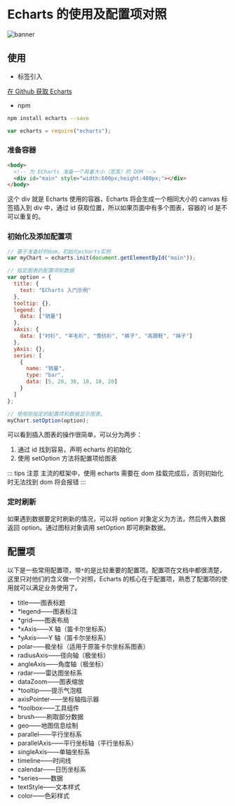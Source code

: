 # Echarts 的使用及配置项对照

![banner](/img/blog/echarts.png)

## 使用

- 标签引入

[在 Github 获取 Echarts](https://github.com/apache/incubator-echarts/releases)

- npm

```sh
npm install echarts --save
```

```js
var echarts = require("echarts");
```

### 准备容器

```html
<body>
  <!-- 为 ECharts 准备一个具备大小（宽高）的 DOM -->
  <div id="main" style="width:600px;height:400px;"></div>
</body>
```

这个 div 就是 Echarts 使用的容器，Echarts 将会生成一个相同大小的 canvas 标签插入到 div 中，通过 id 获取位置，所以如果页面中有多个图表，容器的 id 是不可以重复的。

### 初始化及添加配置项

```js
// 基于准备好的dom，初始化echarts实例
var myChart = echarts.init(document.getElementById("main"));

// 指定图表的配置项和数据
var option = {
  title: {
    text: "ECharts 入门示例"
  },
  tooltip: {},
  legend: {
    data: ["销量"]
  },
  xAxis: {
    data: ["衬衫", "羊毛衫", "雪纺衫", "裤子", "高跟鞋", "袜子"]
  },
  yAxis: {},
  series: [
    {
      name: "销量",
      type: "bar",
      data: [5, 20, 36, 10, 10, 20]
    }
  ]
};

// 使用刚指定的配置项和数据显示图表。
myChart.setOption(option);
```

可以看到插入图表的操作很简单，可以分为两步：

1. 通过 id 找到容易，声明 echarts 的初始化
2. 使用 setOption 方法将配置项给图表

::: tips 注意
主流的框架中，使用 echarts 需要在 dom 挂载完成后，否则初始化时无法找到 dom 将会报错
:::

### 定时刷新

如果遇到数据要定时刷新的情况，可以将 option 对象定义为方法，然后传入数据返回 option。通过图标对象调用 setOption 即可刷新数据。

## 配置项

以下是一些常用配置项，带`*`的是比较重要的配置项。配置项在文档中都很清楚，这里只对他们的含义做一个对照，Echarts 的核心在于配置项，熟悉了配置项的使用就可以满足业务使用了。

- title——图表标题
- \*legend——图表标注
- \*grid——图表布局
- \*xAxis——X 轴（笛卡尔坐标系）
- \*yAxis——Y 轴（笛卡尔坐标系）
- polar——极坐标（适用于原笛卡尔坐标系图表）
- radiusAxis——径向轴（极坐标）
- angleAxis——角度轴（极坐标）
- radar——雷达图坐标系
- dataZoom——图表缩放
- \*tooltip——提示气泡框
- axisPointer——坐标轴指示器
- \*toolbox——工具组件
- brush——刷取部分数据
- geo——地图信息绘制
- parallel——平行坐标系
- parallelAxis——平行坐标轴（平行坐标系）
- singleAxis——单轴坐标系
- timeline——时间线
- calendar——日历坐标系
- \*series——数据
- textStyle——文本样式
- color——色彩样式

<Valine></Valine>
